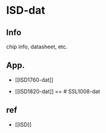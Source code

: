 
# ISD-dat

## Info 
 
chip info, datasheet, etc.
 
## App. 
 
- [[ISD1760-dat]]

- [[ISD1820-dat]] == # SSL1008-dat


## ref 
 
- [[ISD]] 
 


